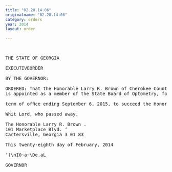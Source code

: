 ```yaml
---
title: "02.28.14.06"
originalname: "02.28.14.06"
category: orders
year: 2014
layout: order

---
```

<pre>
 

THE STATE OF GEORGIA

EXECUTIVEORDER

BY THE GOVERNOR:

ORDERED: That the Honorable Larry R. Brown of Cherokee County, Georgia,
is appointed as a member of the State Board of Optometry, for a

term of ofﬁce ending September 6, 2015, to succeed the Honorable ‘

Whit Lord, who passed away.

The Honorable Larry R. Brown .
101 Marketplace Blvd. ‘
Cartersville, Georgia 3 01 83

This twenty-eighth day of February, 2014

‘(\nI0~a~\De.aL

GOVERNOR

</pre>
